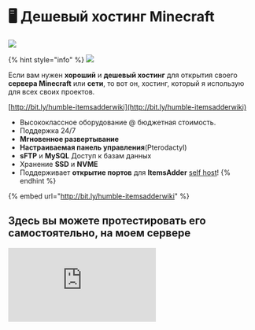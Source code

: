 # 🖥 Дешевый хостинг Minecraft

![](../.gitbook/assets/mmica0s.gif)

{% hint style="info" %}
![](<../.gitbook/assets/immagine (24).png>)

Если вам нужен **хороший** и **дешевый хостинг** для открытия своего **сервера Minecraft** или **сети**, то вот он, хостинг, который я использую для всех своих проектов.

[http://bit.ly/humble-itemsadderwiki](http://bit.ly/humble-itemsadderwiki)

* Высококлассное оборудование @ бюджетная стоимость.
* Поддержка 24/7
* **Мгновенное развертывание**
* **Настраиваемая панель управления**(Pterodactyl)
* **sFTP** и **MySQL** Доступ к базам данных
* Хранение **SSD** и **NVME**
* Поддерживает **открытие портов** для **ItemsAdder** [self host](../plugin-usage/resourcepack-hosting/resourcepack-self-hosting.md)!
{% endhint %}

{% embed url="http://bit.ly/humble-itemsadderwiki" %}

## Здесь вы можете протестировать его самостоятельно, на моем сервере

![](http://www.matteodev.it/spigot/test\_server\_banner.php)

